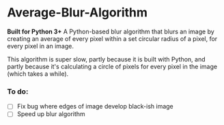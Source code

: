 # Average-Blur-Algorithm
**Built for Python 3+**
A Python-based blur algorithm that blurs an image by creating an average of every pixel within a set circular radius of a pixel, for every pixel in an image.

This algorithm is super slow, partly because it is built with Python, and partly because it's calculating a circle of pixels for every pixel in the image (which takes a while).

### To do:
- [ ] Fix bug where edges of image develop black-ish image
- [ ] Speed up blur algorithm
